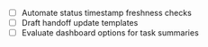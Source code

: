 - [ ] Automate status timestamp freshness checks
- [ ] Draft handoff update templates
- [ ] Evaluate dashboard options for task summaries
